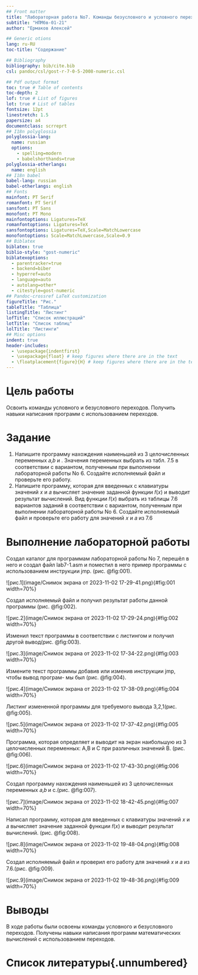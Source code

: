 ```yaml
---
## Front matter
title: "Лабораторная работа No7. Команды безусловного и условного переходов в Nasm. Программирование ветвлений."
subtitle: "НПМбв-01-21"
author: "Ермаков Алексей"

## Generic otions
lang: ru-RU
toc-title: "Содержание"

## Bibliography
bibliography: bib/cite.bib
csl: pandoc/csl/gost-r-7-0-5-2008-numeric.csl

## Pdf output format
toc: true # Table of contents
toc-depth: 2
lof: true # List of figures
lot: true # List of tables
fontsize: 12pt
linestretch: 1.5
papersize: a4
documentclass: scrreprt
## I18n polyglossia
polyglossia-lang:
  name: russian
  options:
	- spelling=modern
	- babelshorthands=true
polyglossia-otherlangs:
  name: english
## I18n babel
babel-lang: russian
babel-otherlangs: english
## Fonts
mainfont: PT Serif
romanfont: PT Serif
sansfont: PT Sans
monofont: PT Mono
mainfontoptions: Ligatures=TeX
romanfontoptions: Ligatures=TeX
sansfontoptions: Ligatures=TeX,Scale=MatchLowercase
monofontoptions: Scale=MatchLowercase,Scale=0.9
## Biblatex
biblatex: true
biblio-style: "gost-numeric"
biblatexoptions:
  - parentracker=true
  - backend=biber
  - hyperref=auto
  - language=auto
  - autolang=other*
  - citestyle=gost-numeric
## Pandoc-crossref LaTeX customization
figureTitle: "Рис."
tableTitle: "Таблица"
listingTitle: "Листинг"
lofTitle: "Список иллюстраций"
lotTitle: "Список таблиц"
lolTitle: "Листинги"
## Misc options
indent: true
header-includes:
  - \usepackage{indentfirst}
  - \usepackage{float} # keep figures where there are in the text
  - \floatplacement{figure}{H} # keep figures where there are in the text
---
```


# Цель работы

Освоить команды условного и безусловного переходов. Получить навыки написания
программ с использованием переходов. 

# Задание

1. Напишите программу нахождения наименьшей из 3 целочисленных переменных 𝑎,𝑏 и .
Значения переменных выбрать из табл. 7.5 в соответствии с вариантом, полученным
при выполнении лабораторной работы No 6. Создайте исполняемый файл и проверьте
его работу.
2. Напишите программу, которая для введенных с клавиатуры значений 𝑥 и 𝑎 вычисляет
значение заданной функции 𝑓(𝑥) и выводит результат вычислений. Вид функции 𝑓(𝑥)
выбрать из таблицы 7.6 вариантов заданий в соответствии с вариантом, полученным
при выполнении лабораторной работы No 6. Создайте исполняемый файл и проверьте
его работу для значений 𝑥 и 𝑎 из 7.6


# Выполнение лабораторной работы

Создал каталог для программам лабораторной работы No 7, перешёл в него и создал файл lab7-1.asm и поместил в него пример программы с использованием инструкции jmp. (рис. @fig:001).

![рис.1](image/Снимок экрана от 2023-11-02 17-29-41.png){#fig:001 width=70%}

Создал исполняемый файл и получил результат работы данной программы (рис. @fig:002).

![рис.2](image/Снимок экрана от 2023-11-02 17-29-24.png){#fig:002 width=70%}

 Изменил текст программы в соответствии с листингом и получил другой вывод(рис. @fig:003).

![рис.3](image/Снимок экрана от 2023-11-02 17-34-22.png){#fig:003 width=70%}

Измените текст программы добавив или изменив инструкции jmp, чтобы вывод програм-
мы был (рис. @fig:004).

![рис.4](image/Снимок экрана от 2023-11-02 17-38-09.png){#fig:004 width=70%}

Листинг измененной программы для требуемого вывода 3,2,1(рис. @fig:005).

![рис.5](image/Снимок экрана от 2023-11-02 17-37-42.png){#fig:005 width=70%}


Программа, которая определяет и выводит на экран наибольшую из 3 целочисленных переменных: A,B и C при различных  значений B. (рис. @fig:006).

![рис.6](image/Снимок экрана от 2023-11-02 17-43-30.png){#fig:006 width=70%}


Создал программу нахождения наименьшей из 3 целочисленных переменных 𝑎,𝑏 и с.(рис. @fig:007).

![рис.7](image/Снимок экрана от 2023-11-02 18-42-45.png){#fig:007 width=70%}


Написал программу, которая для введенных с клавиатуры значений 𝑥 и 𝑎 вычисляет
значение заданной функции 𝑓(𝑥) и выводит результат вычислений. (рис. @fig:008).

![рис.8](image/Снимок экрана от 2023-11-02 19-48-04.png){#fig:008 width=70%}

Создал исполняемый файл и проверил его работу для значений 𝑥 и 𝑎 из 7.6.(рис. @fig:009).

![рис.9](image/Снимок экрана от 2023-11-02 19-48-36.png){#fig:009 width=70%}

# Выводы

В ходе работы были освоены команды условного и безусловного переходов. Получены навыки написания программ математических вычислений с использованием переходов.
# Список литературы{.unnumbered}


